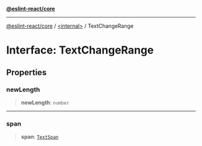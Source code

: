 [**@eslint-react/core**](../../README.md)

***

[@eslint-react/core](../../README.md) / [\<internal\>](../README.md) / TextChangeRange

# Interface: TextChangeRange

## Properties

### newLength

> **newLength**: `number`

***

### span

> **span**: [`TextSpan`](TextSpan.md)
